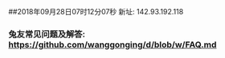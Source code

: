 ##2018年09月28日07时12分07秒 新址: 142.93.192.118
### 兔友常见问题及解答: https://github.com/wanggonging/d/blob/w/FAQ.md
